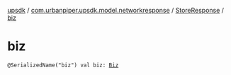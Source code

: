 [upsdk](../../index.md) / [com.urbanpiper.upsdk.model.networkresponse](../index.md) / [StoreResponse](index.md) / [biz](./biz.md)

# biz

`@SerializedName("biz") val biz: `[`Biz`](../-biz/index.md)